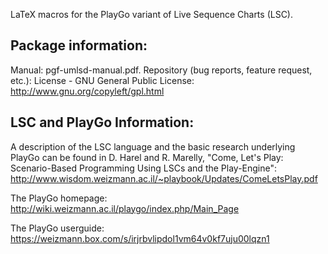 LaTeX macros for the PlayGo variant of Live Sequence Charts (LSC).

Package information:
--------------------
Manual: pgf-umlsd-manual.pdf.
Repository (bug reports, feature request, etc.): 
License - GNU General Public License: http://www.gnu.org/copyleft/gpl.html


LSC and PlayGo Information:
--------------------------
A description of the LSC language and the basic research underlying PlayGo can be found in 
D. Harel and R. Marelly, "Come, Let's Play: Scenario-Based Programming Using LSCs and the Play-Engine":
http://www.wisdom.weizmann.ac.il/~playbook/Updates/ComeLetsPlay.pdf

The PlayGo homepage: http://wiki.weizmann.ac.il/playgo/index.php/Main_Page

The PlayGo userguide: https://weizmann.box.com/s/irjrbvlipdol1vm64v0kf7uju00lqzn1
